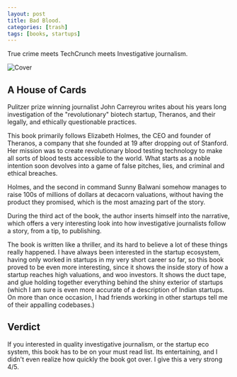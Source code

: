 ```yaml
---
layout: post
title: Bad Blood.
categories: [trash]
tags: [books, startups]
---
```


True crime meets TechCrunch meets Investigative journalism.

![Cover](https://i.gr-assets.com/images/S/compressed.photo.goodreads.com/books/1556268702l/37976541.jpg)

## A House of Cards
Pulitzer prize winning journalist John Carreyrou writes about his years long investigation of the "revolutionary" biotech startup, Theranos, and their legally, and ethically questionable practices.

This book primarily follows Elizabeth Holmes, the CEO and founder of Theranos, a company that she founded at 19 after dropping out of Stanford. Her mission was to create revolutionary blood testing technology to make all sorts of blood tests accessible to the world. What starts as a noble intention soon devolves into a game of false pitches, lies, and criminal and ethical breaches.

 Holmes, and the second in command Sunny Balwani somehow manages to raise 100s of millions of dollars at decacorn valuations, without having the product they promised, which is the most amazing part of the story.

 During the third act of the book, the author inserts himself into the narrative, which offers a very interesting look into how investigative journalists follow a story, from a tip, to publishing.

 The book is written like a thriller, and its hard to believe a lot of these things really happened. I have always been interested in the startup ecosystem, having only worked in startups in my very short career so far, so this book proved to be even more interesting, since it shows the inside story of how a startup reaches high valuations, and woo investors. It shows the duct tape, and glue holding together everything behind the shiny exterior of startups (which I am sure is even more accurate of a description of Indian startups. On more than once occasion, I had friends working in other startups tell me of their appalling codebases.)
## Verdict
If you interested in quality investigative journalism, or the startup eco system, this book has to be on your must read list. Its entertaining, and I didn't even realize how quickly the book got over. I give this a very strong 4/5.
